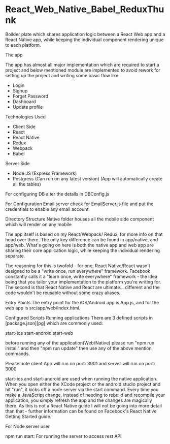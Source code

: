 # React_Web_Native_Babel_ReduxThunk


Boilder plate which shares application logic between a React Web app and a React Native app, while keeping the individual component rendering unique to each platform.



The app

The app has almost all major implementation which are required to start a project and below mentioned module are implemented to avoid rework for setting up the project and writing some basic flow like 

- Login 
- Signup
- Forget Password 
- Dashboard 
- Update profile

Technologies Used
- Client Side 
- React
- React Native
- Redux
- Webpack
- Babel

Server Side 
- Node JS  (Express Framework)
- Postgress (Can run on any latest version) (App will automatically create all the tables)

For configuring DB alter the details in DBConfig.js

For Configuration Email server check for EmailServer.js file and put the credentials to enable any email account.




Directory Structure
Native folder houses all the mobile side component which will render on any mobile 

The app itself is based on my React/Webpack/ Redux, for more info on that head over there. The only key difference can be found in app/native, and app/web. What's going on here is both the native app and web app are sharing their core application logic, while keeping the individual rendering separate.

The reasoning for this is twofold - for one, React Native/React wasn't designed to be a "write once, run everywhere" framework. Facebook constantly calls it a "learn once, write everywhere" framework - the idea being that you tailor your implementation to the platform you're writing for. The second is that React Native and React are ultimate... different and the code wouldn't be reusable without some crazy aliases.

Entry Points
The entry point for the iOS/Android app is App.js, and for the web app is src/app/web/index.html.

Configured Scripts
Running applications 
There are 3 defined scripts in [package.json][pg] which are commonly used:

start-ios
start-android
start-web


before running any of the application(Web/Native) please run  "npm run install" and then "npm run update" then use any of the above mention commands. 

Please note client App will run on port: 3001 and server will run on port: 3000


start-ios and start-android are used when running the native application. When you open either the XCode project or the android studio project and hit "run", it kicks off a node server via the start command. Every time you make a JavaScript change, instead of needing to rebuild and recompile your application, you simply refresh the app and the changes are magically there. As this is not a React Native guide I will not be going into more detail than that - further information can be found on Facebook's React Native Getting Started guide.


For Node server user 

npm run start: For running the server to access rest API